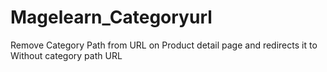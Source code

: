 # Magelearn_Categoryurl
Remove Category Path from URL on Product detail page and redirects it to Without category path URL
